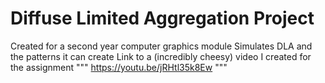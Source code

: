 # Diffuse Limited Aggregation Project

Created for a second year computer graphics module
Simulates DLA and the patterns it can create
Link to a (incredibly cheesy) video I created for the assignment """ https://youtu.be/jRHtl35k8Ew """